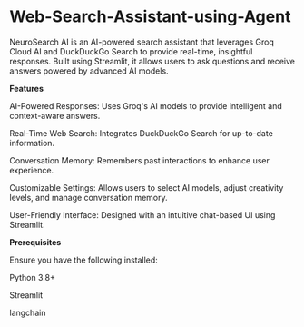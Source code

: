 # Web-Search-Assistant-using-Agent

NeuroSearch AI is an AI-powered search assistant that leverages Groq Cloud AI and DuckDuckGo Search to provide real-time, insightful responses. Built using Streamlit, it allows users to ask questions and receive answers powered by advanced AI models.

**Features**

AI-Powered Responses: Uses Groq's AI models to provide intelligent and context-aware answers.

Real-Time Web Search: Integrates DuckDuckGo Search for up-to-date information.

Conversation Memory: Remembers past interactions to enhance user experience.

Customizable Settings: Allows users to select AI models, adjust creativity levels, and manage conversation memory.

User-Friendly Interface: Designed with an intuitive chat-based UI using Streamlit.

**Prerequisites**

Ensure you have the following installed:

Python 3.8+

Streamlit

langchain
